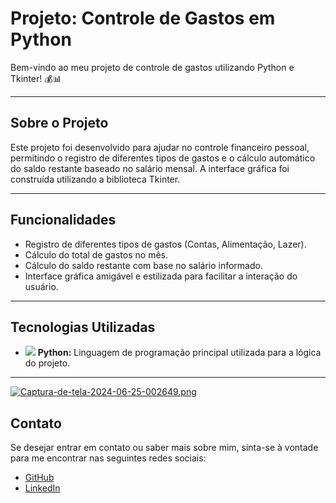 # Projeto: Controle de Gastos em Python

Bem-vindo ao meu projeto de controle de gastos utilizando Python e Tkinter! 💰📊

---

## Sobre o Projeto

Este projeto foi desenvolvido para ajudar no controle financeiro pessoal, permitindo o registro de diferentes tipos de gastos e o cálculo automático do saldo restante baseado no salário mensal. A interface gráfica foi construída utilizando a biblioteca Tkinter.

---

## Funcionalidades

- Registro de diferentes tipos de gastos (Contas, Alimentação, Lazer).
- Cálculo do total de gastos no mês.
- Cálculo do saldo restante com base no salário informado.
- Interface gráfica amigável e estilizada para facilitar a interação do usuário.

---

## Tecnologias Utilizadas

- <img src="https://img.icons8.com/color/48/000000/python.png"/> **Python:** Linguagem de programação principal utilizada para a lógica do projeto.

---
[![Captura-de-tela-2024-06-25-002649.png](https://i.postimg.cc/ZKfRCF20/Captura-de-tela-2024-06-25-002649.png)](https://postimg.cc/QHTsz5Xr)

## Contato

Se desejar entrar em contato ou saber mais sobre mim, sinta-se à vontade para me encontrar nas seguintes redes sociais:

- [GitHub](https://github.com/seu-usuario)
- [LinkedIn](https://www.linkedin.com/in/seu-perfil)
